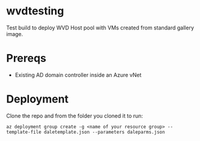 # wvdtesting

Test build to deploy WVD Host pool with VMs created from standard gallery image.

# Prereqs

  * Existing AD domain controller inside an Azure vNet
 
# Deployment

Clone the repo and from the folder you cloned it to run:

```shell
az deployment group create -g <name of your resource group> --template-file daletemplate.json --parameters daleparms.json
```
